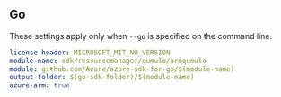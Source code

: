 ## Go

These settings apply only when `--go` is specified on the command line.

``` yaml $(go) && $(track2)
license-header: MICROSOFT_MIT_NO_VERSION
module-name: sdk/resourcemanager/qumulo/armqumulo
module: github.com/Azure/azure-sdk-for-go/$(module-name)
output-folder: $(go-sdk-folder)/$(module-name)
azure-arm: true
```